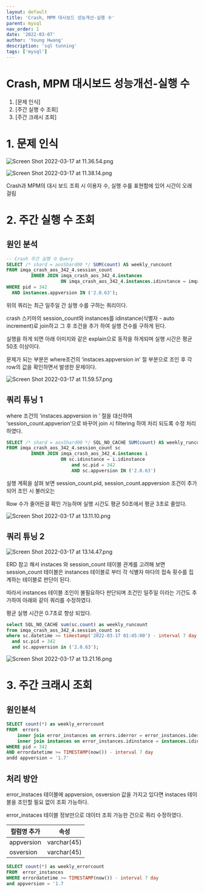 ```yaml
---
layout: default
title: 'Crash, MPM 대시보드 성능개선-실행 수'
parent: mysql
nav_order: 1
date: '2022-03-07'
author: 'Young Hwang'
description: 'sql tunning'
tags: ['mysql']
---
```

# Crash, MPM 대시보드 성능개선-실행 수

1. [문제 인식]
2. [주간 실행 수 조회]
3. [주간 크래시 조회]

# 1. 문제 인식

![Screen Shot 2022-03-17 at 11.36.54.png](https://young-hwang.github.io/docs/mysql/images/Screen_Shot_2022-03-17_at_11.36.54.png)

![Screen Shot 2022-03-17 at 11.38.14.png](https://young-hwang.github.io/docs/mysql/images/Screen_Shot_2022-03-17_at_11.38.14.png)

 Crash과 MPM의 대시 보드 조회 시 이용자 수, 실행 수를 표현함에 있어 시간이 오래 걸림

# 2. 주간 실행 수 조회

## 원인 분석

```sql
-- Crash 주간 실행 수 Query
SELECT /* shard = aosShard00 */ SUM(count) AS weekly_runcount
FROM imqa_crash_aos_342_4.session_count
         INNER JOIN imqa_crash_aos_342_4.instances
                    ON imqa_crash_aos_342_4.instances.idinstance = imqa_crash_aos_342_4.session_count.idinstance
WHERE pid = 342
  AND instances.appversion IN ('2.0.63');

```

위의 쿼리는 최근 일주일 간 실행 수를 구하는 쿼리이다.

crash 스키마의 session_count와 instances를 idinstance(식별자 - auto increment)로 join하고 그 후 조건을 추가 하여 실행 건수를 구하게 된다. 

실행을 하게 되면 아래 이미지와 같은 explain으로 동작을 하게되며 실행 시간은 평균 50초 이상이다.

문제가 되는 부분은 where조건의 ‘instaces.appversion in’ 절 부분으로 조인 후 각 row의 값을 확인하면서 발생한 문제이다. 

![Screen Shot 2022-03-17 at 11.59.57.png](https://young-hwang.github.io/docs/mysql/images/Screen_Shot_2022-03-17_at_11.59.57.png)

## 쿼리 튜닝 1

where 조건의 ‘instaces.appversion in ‘ 절을 대신하여 ‘session_count.appverion’으로 바꾸어 join 시 filtering 하여 처리 되도록 수정 처리 하였다.

```sql
SELECT /* shard = aosShard00 */ SQL_NO_CACHE SUM(count) AS weekly_runcount
FROM imqa_crash_aos_342_4.session_count sc
         INNER JOIN imqa_crash_aos_342_4.instances i
                    ON sc.idinstance = i.idinstance
                        and sc.pid = 342
                        AND sc.appversion IN ('2.0.63')
```

실행 계획을 살펴 보면 session_count.pid,  session_count.appversion 조건이 추가 되어 조인 시 불러오는 

Row 수가 줄어든걸 확인 가능하며 실행 시간도 평균 50초에서 평균 3초로 줄었다.

![Screen Shot 2022-03-17 at 13.11.10.png](https://young-hwang.github.io/docs/mysql/images/Screen_Shot_2022-03-17_at_13.11.10.png)

## 쿼리 튜닝 2

![Screen Shot 2022-03-17 at 13.14.47.png](https://young-hwang.github.io/docs/mysql/images/Screen_Shot_2022-03-17_at_13.14.47.png)

ERD 참고 해서 instaces 와 session_count 테이블 관계를 고려해 보면 session_count 테이블은 instances 테이블로 부터 각 식별자 마다의 접속 횟수를 집계하는 테이블로 판단이 된다.

따라서 instances 테이블 조인이 불필요하다 판단되며 조건인 일주일 이라는 기간도 추가하여 아래와 같이 쿼리를 수정하였다. 

평균 실행 시간은 0.7초로 향상 되었다.

```sql
select SQL_NO_CACHE sum(sc.count) as weekly_runcount
from imqa_crash_aos_342_4.session_count sc
where sc.datetime >= timestamp('2022-03-17 01:45:00') - interval 7 day
  and sc.pid = 342
  and sc.appversion in ('2.0.63');
```

![Screen Shot 2022-03-17 at 13.21.16.png](https://young-hwang.github.io/docs/mysql/images/Screen_Shot_2022-03-17_at_13.21.16.png)

# 3. 주간 크래시 조회

## 원인분석

```sql
SELECT count(*) as weekly_errorcount
FROM  errors
    inner join error_instances on errors.iderror = error_instances.iderror
    inner join instances on error_instances.idinstance = instances.idinstance
WHERE pid = 342
AND errordatetime >= TIMESTAMP(now()) - interval 7 day
andd appversion = '1.7'
```

## 처리 방안

error_instaces 테이블에 appversion, osversion 값을 가지고 있다면 instaces 테이블을 조인할 필요 없이 조회 가능하다.

error_instaces 테이블 정보만으로 데이터 조회 가능한 건으로 쿼리 수정하였다.

| 컬럼명 추가 | 속성 |
| --- | --- |
| appversion | varchar(45) |
| osversion | varchar(45) |

```sql
SELECT count(*) as weekly_errorcount
FROM  error_instances
WHERE errordatetime >= TIMESTAMP(now()) - interval 7 day
and appversion = '1.7
```